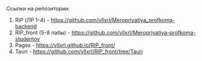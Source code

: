 Ссылки на репозитории: 

1. RiP (ЛР 1-4) - https://github.com/vllxrl/Meropriyatiya_profkoma-backend
2. RIP_front (5-8 лабы) - https://github.com/vllxrl/Meropriyatiya-profkoma-studentov
3. Pages - https://vllxrl.github.io/RIP_front/
4. Tauri - https://github.com/vllxrl/RIP_front/tree/Tauri

